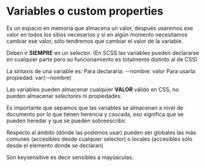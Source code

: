 # Variables o custom properties 
Es un espacio en memoria que almacena un valor, después usaremos ese valor en todos los sitios
necesarios y si en algún momento necesitamos cambiar ese valor, sólo tendremos que cambiar el 
valor de la variable.

Deben ir **SIEMPRE** en un selector. (En SCSS las variables pueden declararse en cualquier 
parte pero su funcionamiento es totalmente distinto al de CSS)

La sintaxis de una variable es:
Para declararla: --nombre: valor
Para usarla: propiedad: var(--nombre)

Las variables pueden almacenar cualquier **VALOR** válido en CSS, no pueden almacenar selectores
ni propiedades.

Es importante que sepamos que las variables se almacenan a nivel de documento por lo que tienen 
herencia y cascada, eso significa que se pueden heredar y que se pueden sobreescribir.

Respecto al ámbito (dónde las podemos usar) pueden ser globales las más comunes (accesibles 
desde cualquier selector) o locales (accesibles sólo desde el elemento donde se declaran)

Son keysensitive es decir sensibles a mayúsculas.